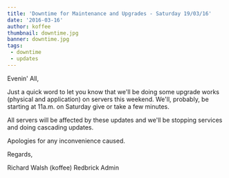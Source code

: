 ```yaml
---
title: 'Downtime for Maintenance and Upgrades -	Saturday 19/03/16'
date: '2016-03-16'
author: koffee
thumbnail: downtime.jpg
banner: downtime.jpg
tags:
 - downtime
 - updates
---
```


Evenin' All,

Just a quick word to let you know that we'll be doing some upgrade works
(physical and application) on servers this weekend. We'll, probably, be
starting at 11a.m. on Saturday give or take a few minutes.

All servers will be affected by these updates and we'll be stopping
services and  doing cascading updates.

Apologies for any inconvenience caused.

Regards,

Richard Walsh (koffee)
Redbrick Admin

